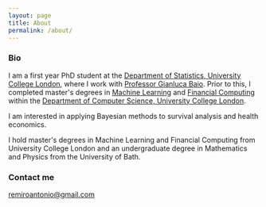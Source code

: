 ```yaml
---
layout: page
title: About
permalink: /about/
---
```


### Bio

I am a first year PhD student at the [Department of Statistics, University College London](https://www.ucl.ac.uk/statistics/), where I work with [Professor Gianluca Baio](http://www.statistica.it/gianluca/). Prior to this, I completed master's degrees in [Machine Learning](http://www.cs.ucl.ac.uk/prospective_students/msc_machine_learning/) and [Financial Computing](https://www.ucl.ac.uk/prospective-students/graduate/research-degrees/financial-computing-mres-mphil-phd) within the [Department of Computer Science, University College London](http://www.cs.ucl.ac.uk/home/).

I am interested in applying Bayesian methods to survival analysis and health economics. 

I hold master's degrees in Machine Learning and Financial Computing from University College London and an undergraduate degree in Mathematics and Physics from the University of Bath. 

### Contact me

[remiroantonio@gmail.com](mailto:remiroantonio@gmail.com)

